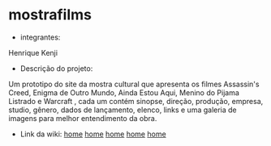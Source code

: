 # mostrafilms
* integrantes:
  
 Henrique Kenji
* Descrição do projeto:

Um prototipo do site da mostra cultural que apresenta os filmes Assassin's Creed, Enigma de Outro Mundo, Ainda Estou Aqui, Menino do Pijama Listrado e Warcraft , cada um contém sinopse, direção, produção, empresa, studio, gênero, dados de lançamento, elenco, links e uma galeria de imagens para melhor entendimento da obra.
* Link da wiki:
[home]()
[home]()
[home]()
[home]()
[home]()
